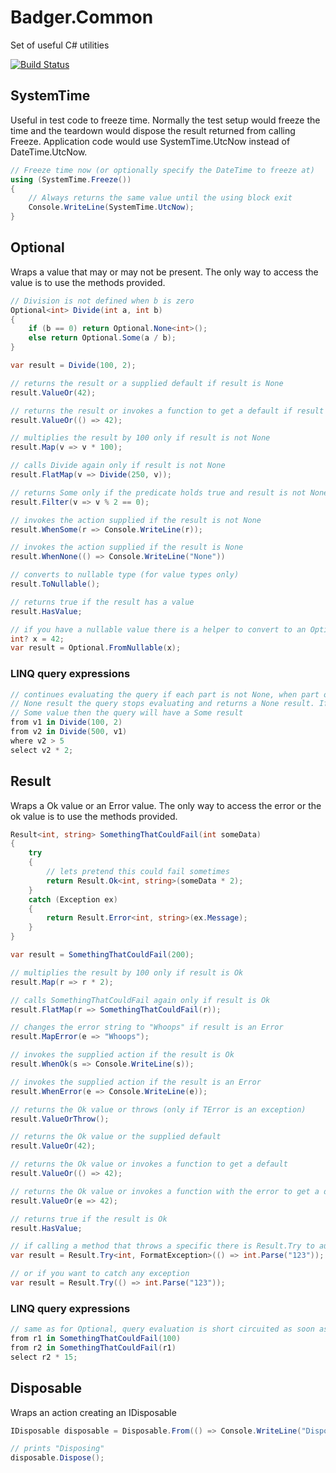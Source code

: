 # Badger.Common
Set of useful C# utilities

[![Build Status](https://travis-ci.org/timbarker/Badger.Common.svg?branch=master)](https://travis-ci.org/timbarker/Badger.Common)

## SystemTime

Useful in test code to freeze time. Normally the test setup would freeze the time and the teardown would dispose the result returned from calling Freeze. Application code would use SystemTime.UtcNow instead of DateTime.UtcNow.

```csharp
// Freeze time now (or optionally specify the DateTime to freeze at)
using (SystemTime.Freeze())
{
    // Always returns the same value until the using block exit
    Console.WriteLine(SystemTime.UtcNow); 
}
```

## Optional

Wraps a value that may or may not be present. The only way to access the value is to use the methods provided.

```csharp
// Division is not defined when b is zero
Optional<int> Divide(int a, int b)
{
    if (b == 0) return Optional.None<int>();
    else return Optional.Some(a / b);
}

var result = Divide(100, 2);

// returns the result or a supplied default if result is None
result.ValueOr(42); 

// returns the result or invokes a function to get a default if result is None
result.ValueOr(() => 42);

// multiplies the result by 100 only if result is not None
result.Map(v => v * 100); 

// calls Divide again only if result is not None
result.FlatMap(v => Divide(250, v)); 

// returns Some only if the predicate holds true and result is not None, else it results None
result.Filter(v => v % 2 == 0); 

// invokes the action supplied if the result is not None
result.WhenSome(r => Console.WriteLine(r));

// invokes the action supplied if the result is None
result.WhenNone(() => Console.WriteLine("None"))

// converts to nullable type (for value types only)
result.ToNullable(); 

// returns true if the result has a value
result.HasValue;

// if you have a nullable value there is a helper to convert to an Optional
int? x = 42;
var result = Optional.FromNullable(x);

```

### LINQ query expressions

```csharp
// continues evaluating the query if each part is not None, when part of the query returns a 
// None result the query stops evaluating and returns a None result. If all parts return a 
// Some value then the query will have a Some result
from v1 in Divide(100, 2)
from v2 in Divide(500, v1)
where v2 > 5
select v2 * 2; 
```

## Result
Wraps a Ok value or an Error value. The only way to access the error or the ok value is to use the methods provided.

```csharp
Result<int, string> SomethingThatCouldFail(int someData)
{
    try 
    {
        // lets pretend this could fail sometimes
        return Result.Ok<int, string>(someData * 2);
    }
    catch (Exception ex)
    {
        return Result.Error<int, string>(ex.Message);
    }
}

var result = SomethingThatCouldFail(200);

// multiplies the result by 100 only if result is Ok
result.Map(r => r * 2);

// calls SomethingThatCouldFail again only if result is Ok
result.FlatMap(r => SomethingThatCouldFail(r));

// changes the error string to "Whoops" if result is an Error
result.MapError(e => "Whoops");

// invokes the supplied action if the result is Ok
result.WhenOk(s => Console.WriteLine(s));

// invokes the supplied action if the result is an Error
result.WhenError(e => Console.WriteLine(e));

// returns the Ok value or throws (only if TError is an exception)
result.ValueOrThrow();

// returns the Ok value or the supplied default
result.ValueOr(42);

// returns the Ok value or invokes a function to get a default
result.ValueOr(() => 42);

// returns the Ok value or invokes a function with the error to get a default 
result.ValueOr(e => 42);

// returns true if the result is Ok
result.HasValue;

// if calling a method that throws a specific there is Result.Try to automatically wrap the exception
var result = Result.Try<int, FormatException>(() => int.Parse("123"));

// or if you want to catch any exception
var result = Result.Try(() => int.Parse("123"));
```

### LINQ query expressions

```csharp
// same as for Optional, query evaluation is short circuited as soon as there is an error
from r1 in SomethingThatCouldFail(100)
from r2 in SomethingThatCouldFail(r1)
select r2 * 15;

```

## Disposable

Wraps an action creating an IDisposable

```csharp
IDisposable disposable = Disposable.From(() => Console.WriteLine("Disposing"));

// prints "Disposing"
disposable.Dispose();
```
